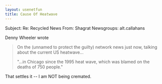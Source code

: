 ```yaml
---
layout: usenetfun
title: Cause Of Heatwave
---
```



 Subject: Re: Recycled News
From: Shagrat 
Newsgroups: alt.callahans

Denny Wheeler wrote   

> On the (unnamed to protect the guilty) network news just now, talking 
> about the current US heatwave...
> 
> &quot;...in Chicago since the 1995 heat wave, which was blamed on the 
> deaths of 750 people.&quot;

That settles it -- I am NOT being cremated.


   